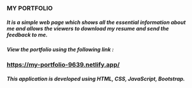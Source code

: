 ### MY PORTFOLIO 

##### It is a simple web page which shows all the essential information about me and allows the viewers to download my resume and send the feedback to me.

##### View the portfolio using the following link : 
### https://my-portfolio-9639.netlify.app/

##### This application is developed using HTML, CSS, JavaScript, Bootstrap.
